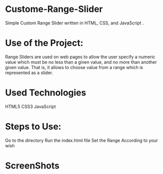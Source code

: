 # Custome-Range-Slider
Simple Custom Range Slider written in HTML, CSS, and JavaScript .

# Use of the Project:
Range Sliders are used on web pages to allow the user specify a numeric value which must be no less than a given value, and no more than another given value. That is, it allows to choose value from a range which is represented as a slider.

# Used Technologies
HTML5
CSS3
JavaScript

# Steps to Use:
Go to the directory
Run the index.html file
Set the Range According to your wish

# ScreenShots
